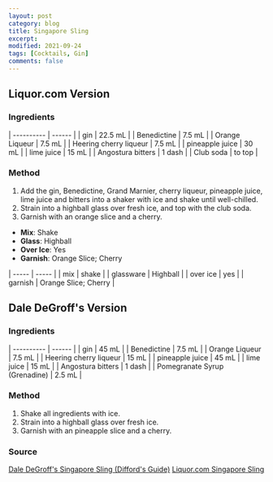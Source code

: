 ```yaml
---
layout: post
category: blog
title: Singapore Sling
excerpt:
modified: 2021-09-24
tags: [Cocktails, Gin]
comments: false
---
```


## Liquor.com Version

### Ingredients

| ---------- | ------ |
| gin | 22.5 mL |
| Benedictine | 7.5 mL |
| Orange Liqueur | 7.5 mL |
| Heering cherry liqueur | 7.5 mL |
| pineapple juice | 30 mL |
| lime juice | 15 mL |
| Angostura bitters | 1 dash  |
| Club soda | to top |


### Method

1. Add the gin, Benedictine, Grand Marnier, cherry liqueur, pineapple juice, lime juice and bitters into a shaker with ice and shake until well-chilled.
2. Strain into a highball glass over fresh ice, and top with the club soda.
3. Garnish with an orange slice and a cherry. 

- **Mix**: Shake
- **Glass**: Highball
- **Over Ice**: Yes
- **Garnish**: Orange Slice; Cherry


| ----- | ----- |
| mix   | shake |
| glassware | Highball |
| over ice | yes |
| garnish | Orange Slice; Cherry |


## Dale DeGroff's Version

### Ingredients

| ---------- | ------ |
| gin | 45 mL |
| Benedictine | 7.5 mL |
| Orange Liqueur | 7.5 mL |
| Heering cherry liqueur | 15 mL |
| pineapple juice | 45 mL |
| lime juice | 15 mL  |
| Angostura bitters | 1 dash  |
| Pomegranate Syrup (Grenadine) | 2.5 mL |


### Method

1. Shake all ingredients with ice.
2. Strain into a highball glass over fresh ice.
3. Garnish with an pineapple slice and a cherry. 



### Source
[Dale DeGroff's Singapore Sling (Difford's Guide)](https://www.diffordsguide.com/cocktails/recipe/4627/singapore-sling-dale-degroffs-recipe)
[Liquor.com Singapore Sling](https://www.liquor.com/recipes/singapore-sling/)

